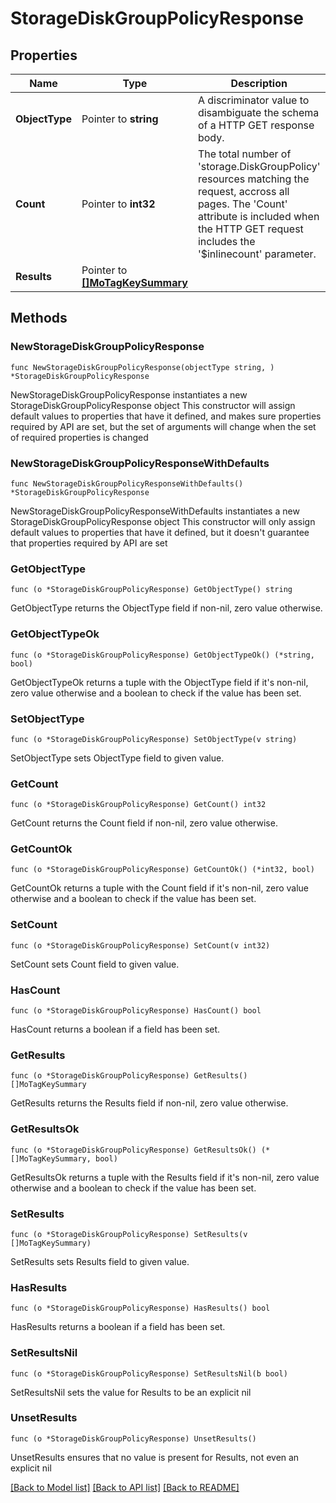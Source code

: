 # StorageDiskGroupPolicyResponse

## Properties

Name | Type | Description | Notes
------------ | ------------- | ------------- | -------------
**ObjectType** | Pointer to **string** | A discriminator value to disambiguate the schema of a HTTP GET response body. | 
**Count** | Pointer to **int32** | The total number of &#39;storage.DiskGroupPolicy&#39; resources matching the request, accross all pages. The &#39;Count&#39; attribute is included when the HTTP GET request includes the &#39;$inlinecount&#39; parameter. | [optional] 
**Results** | Pointer to [**[]MoTagKeySummary**](MoTagKeySummary.md) |  | [optional] 

## Methods

### NewStorageDiskGroupPolicyResponse

`func NewStorageDiskGroupPolicyResponse(objectType string, ) *StorageDiskGroupPolicyResponse`

NewStorageDiskGroupPolicyResponse instantiates a new StorageDiskGroupPolicyResponse object
This constructor will assign default values to properties that have it defined,
and makes sure properties required by API are set, but the set of arguments
will change when the set of required properties is changed

### NewStorageDiskGroupPolicyResponseWithDefaults

`func NewStorageDiskGroupPolicyResponseWithDefaults() *StorageDiskGroupPolicyResponse`

NewStorageDiskGroupPolicyResponseWithDefaults instantiates a new StorageDiskGroupPolicyResponse object
This constructor will only assign default values to properties that have it defined,
but it doesn't guarantee that properties required by API are set

### GetObjectType

`func (o *StorageDiskGroupPolicyResponse) GetObjectType() string`

GetObjectType returns the ObjectType field if non-nil, zero value otherwise.

### GetObjectTypeOk

`func (o *StorageDiskGroupPolicyResponse) GetObjectTypeOk() (*string, bool)`

GetObjectTypeOk returns a tuple with the ObjectType field if it's non-nil, zero value otherwise
and a boolean to check if the value has been set.

### SetObjectType

`func (o *StorageDiskGroupPolicyResponse) SetObjectType(v string)`

SetObjectType sets ObjectType field to given value.


### GetCount

`func (o *StorageDiskGroupPolicyResponse) GetCount() int32`

GetCount returns the Count field if non-nil, zero value otherwise.

### GetCountOk

`func (o *StorageDiskGroupPolicyResponse) GetCountOk() (*int32, bool)`

GetCountOk returns a tuple with the Count field if it's non-nil, zero value otherwise
and a boolean to check if the value has been set.

### SetCount

`func (o *StorageDiskGroupPolicyResponse) SetCount(v int32)`

SetCount sets Count field to given value.

### HasCount

`func (o *StorageDiskGroupPolicyResponse) HasCount() bool`

HasCount returns a boolean if a field has been set.

### GetResults

`func (o *StorageDiskGroupPolicyResponse) GetResults() []MoTagKeySummary`

GetResults returns the Results field if non-nil, zero value otherwise.

### GetResultsOk

`func (o *StorageDiskGroupPolicyResponse) GetResultsOk() (*[]MoTagKeySummary, bool)`

GetResultsOk returns a tuple with the Results field if it's non-nil, zero value otherwise
and a boolean to check if the value has been set.

### SetResults

`func (o *StorageDiskGroupPolicyResponse) SetResults(v []MoTagKeySummary)`

SetResults sets Results field to given value.

### HasResults

`func (o *StorageDiskGroupPolicyResponse) HasResults() bool`

HasResults returns a boolean if a field has been set.

### SetResultsNil

`func (o *StorageDiskGroupPolicyResponse) SetResultsNil(b bool)`

 SetResultsNil sets the value for Results to be an explicit nil

### UnsetResults
`func (o *StorageDiskGroupPolicyResponse) UnsetResults()`

UnsetResults ensures that no value is present for Results, not even an explicit nil

[[Back to Model list]](../README.md#documentation-for-models) [[Back to API list]](../README.md#documentation-for-api-endpoints) [[Back to README]](../README.md)


